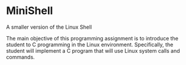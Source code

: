 # MiniShell
A smaller version of the Linux Shell


The main objective of this programming assignment is to introduce the student to C programming in the Linux environment. Specifically, the student will implement a C program that will use Linux system calls and commands.
